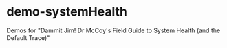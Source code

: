# demo-systemHealth
Demos for "Dammit Jim! Dr McCoy's Field Guide to System Health (and the Default Trace)"
